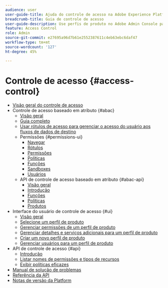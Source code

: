 ```yaml
---
audience: user
user-guide-title: Ajuda do controle de acesso na Adobe Experience Platform
breadcrumb-title: Guia de controle de acesso
user-guide-description: Use perfis de produto no Adobe Admin Console para gerenciar permissões de usuário. Saiba como atribuir usuários a produtos e sandboxes.
feature: Access Control
role: Admin
source-git-commit: e27695a96d7b61e2552387611c4eb63ebc6daf47
workflow-type: tm+mt
source-wordcount: '127'
ht-degree: 45%

---
```



# Controle de acesso {#access-control}

* [Visão geral do controle de acesso](home.md)
* Controle de acesso baseado em atributo {#abac}
   * [Visão geral](abac/overview.md)
   * [Guia completo](abac/end-to-end-guide.md)
   * [Usar rótulos de acesso para gerenciar o acesso do usuário aos fluxos de dados de destino](/help/access-control/abac/apply-access-labels-destinations.md)
   * Permissões {#permissions-ui}
      * [Navegar](abac/ui/browse.md)
      * [Rótulos](abac/ui/labels.md)
      * [Permissões](abac/ui/permissions.md)
      * [Políticas](abac/ui/policies.md)
      * [Funções](abac/ui/roles.md)
      * [Sandboxes](abac/ui/sandboxes.md)
      * [Usuários](abac/ui/users.md)
   * API de controle de acesso baseado em atributo {#abac-api}
      * [Visão geral](abac/api/overview.md)
      * [Introdução](abac/api/getting-started.md)
      * [Funções](abac/api/roles.md)
      * [Políticas](abac/api/policies.md)
      * [Produtos](abac/api/products.md)
* Interface do usuário de controle de acesso {#ui}
   * [Visão geral](ui/overview.md)
   * [Selecione um perfil de produto](ui/browse.md)
   * [Gerenciar permissões de um perfil de produto](ui/permissions.md)
   * [Gerenciar detalhes e serviços adicionais para um perfil de produto](ui/details-and-services.md)
   * [Criar um novo perfil de produto](ui/create-profile.md)
   * [Gerenciar usuários para um perfil de produto](ui/users.md)
* API de controle de acesso {#api}
   * [Introdução](api/getting-started.md)
   * [Listar nomes de permissões e tipos de recursos](api/permissions-and-resource-types.md)
   * [Exibir políticas eficazes](api/effective-policies.md)
* [Manual de solução de problemas](troubleshooting-guide.md)
* [Referência da API](https://www.adobe.io/experience-platform-apis/references/access-control/)
* [Notas de versão da Platform](https://experienceleague.adobe.com/en/docs/experience-platform/release-notes/latest?lang=pt-BR)